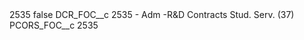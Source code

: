 <?xml version="1.0" encoding="UTF-8"?>
<CustomMetadata xmlns="http://soap.sforce.com/2006/04/metadata" xmlns:xsi="http://www.w3.org/2001/XMLSchema-instance" xmlns:xsd="http://www.w3.org/2001/XMLSchema">
    <label>2535</label>
    <protected>false</protected>
    <values>
        <field>DCR_FOC__c</field>
        <value xsi:type="xsd:string">2535 - Adm -R&amp;D Contracts Stud. Serv. (37)</value>
    </values>
    <values>
        <field>PCORS_FOC__c</field>
        <value xsi:type="xsd:string">2535</value>
    </values>
</CustomMetadata>
